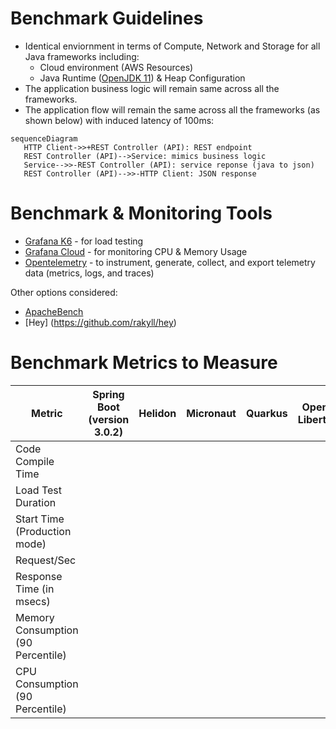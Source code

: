 # Benchmark Guidelines

- Identical enviornment in terms of Compute, Network and Storage for all Java frameworks including:
  - Cloud environment (AWS Resources)
  - Java Runtime ([OpenJDK 11](https://github.com/openjdk)) & Heap Configuration
 - The application business logic will remain same across all the frameworks.
 - The application flow will remain the same across all the frameworks (as shown below) with induced latency of 100ms:
 
 ```mermaid
 sequenceDiagram
    HTTP Client->>+REST Controller (API): REST endpoint
    REST Controller (API)-->Service: mimics business logic
    Service-->>-REST Controller (API): service reponse (java to json)
    REST Controller (API)-->>-HTTP Client: JSON response
 ```


# Benchmark & Monitoring Tools
- [Grafana K6](https://k6.io/open-source/) - for load testing
- [Grafana Cloud](https://grafana.com/products/cloud/) - for monitoring CPU & Memory Usage
- [Opentelemetry](https://opentelemetry.io/) - to instrument, generate, collect, and export telemetry data (metrics, logs, and traces)

Other options considered:
- [ApacheBench](https://httpd.apache.org/docs/2.4/programs/ab.html)
- [Hey] (https://github.com/rakyll/hey)

# Benchmark Metrics to Measure

| Metric                              | Spring Boot (version 3.0.2) | Helidon | Micronaut | Quarkus | Open Liberty |
|-------------------------------------|-----------------------------|---------|-----------|---------|--------------|
| Code Compile Time                   |                             |         |           |         |              |
| Load Test Duration                  |                             |         |           |         |              |
| Start Time (Production mode)        |                             |         |           |         |              |
| Request/Sec                         |                             |         |           |         |              |
| Response Time (in msecs)            |                             |         |           |         |              |
| Memory Consumption  (90 Percentile) |                             |         |           |         |              |
| CPU Consumption (90 Percentile)     |                             |         |           |         |              |

